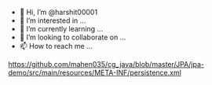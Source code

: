 - 👋 Hi, I’m @harshit00001
- 👀 I’m interested in ...
- 🌱 I’m currently learning ...
- 💞️ I’m looking to collaborate on ...
- 📫 How to reach me ...

<!---
harshit00001/harshit00001 is a ✨ special ✨ repository because its `README.md` (this file) appears on your GitHub profile.
You can click the Preview link to take a look at your changes.
--->
https://github.com/mahen035/cg_java/blob/master/JPA/jpa-demo/src/main/resources/META-INF/persistence.xml
